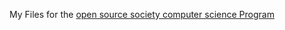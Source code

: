 My Files for the [open source society computer science Program](https://github.com/open-source-society/computer-science)
